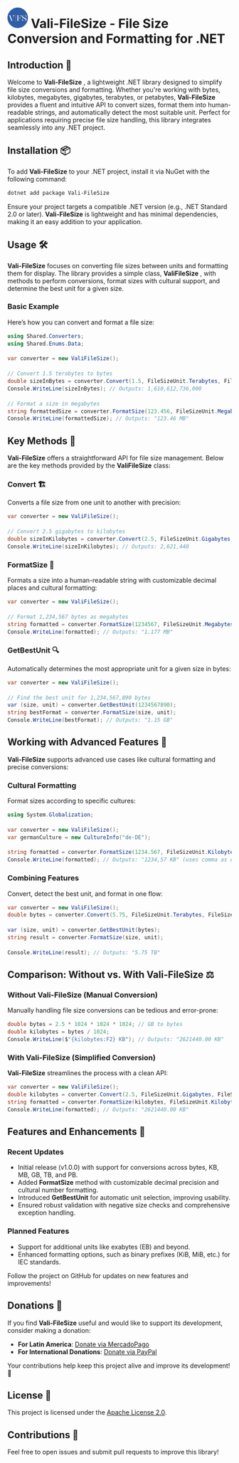 #  <img src="https://github.com/UBF21/Vali-FileSize/blob/main/Vali-FileSize/logo-vali-filesize.png?raw=true" alt="Logo de Vali Mediator" style="width: 46px; height: 46px; max-width: 300px;">  Vali-FileSize - File Size Conversion and Formatting for .NET


## Introduction 🚀

Welcome to **Vali-FileSize** , a lightweight .NET library designed to simplify file size conversions and formatting. Whether you're working with bytes, kilobytes, megabytes, gigabytes, terabytes, or petabytes, **Vali-FileSize** provides a fluent and intuitive API to convert sizes, format them into human-readable strings, and automatically detect the most suitable unit. Perfect for applications requiring precise file size handling, this library integrates seamlessly into any .NET project.

## Installation 📦
To add **Vali-FileSize** to your .NET project, install it via NuGet with the following command:

```sh
dotnet add package Vali-FileSize
```

Ensure your project targets a compatible .NET version (e.g., .NET Standard 2.0 or later). **Vali-FileSize** is lightweight and has minimal dependencies, making it an easy addition to your application.

## Usage 🛠️

**Vali-FileSize** focuses on converting file sizes between units and formatting them for display. The library provides a simple class, **ValiFileSize** , with methods to perform conversions, format sizes with cultural support, and determine the best unit for a given size.

### Basic Example

Here’s how you can convert and format a file size:

```csharp
using Shared.Converters;
using Shared.Enums.Data;

var converter = new ValiFileSize();

// Convert 1.5 terabytes to bytes
double sizeInBytes = converter.Convert(1.5, FileSizeUnit.Terabytes, FileSizeUnit.Bytes);
Console.WriteLine(sizeInBytes); // Outputs: 1,610,612,736,000

// Format a size in megabytes
string formattedSize = converter.FormatSize(123.456, FileSizeUnit.Megabytes);
Console.WriteLine(formattedSize); // Outputs: "123.46 MB"
```

## Key Methods 📝

**Vali-FileSize** offers a straightforward API for file size management. Below are the key methods provided by the **ValiFileSize** class:

### Convert 🏗️

Converts a file size from one unit to another with precision:

```csharp
var converter = new ValiFileSize();

// Convert 2.5 gigabytes to kilobytes
double sizeInKilobytes = converter.Convert(2.5, FileSizeUnit.Gigabytes, FileSizeUnit.Kilobytes);
Console.WriteLine(sizeInKilobytes); // Outputs: 2,621,440
```

### FormatSize 🎨

Formats a size into a human-readable string with customizable decimal places and cultural formatting:

```csharp
var converter = new ValiFileSize();

// Format 1,234,567 bytes as megabytes
string formatted = converter.FormatSize(1234567, FileSizeUnit.Megabytes, decimalPlaces: 3);
Console.WriteLine(formatted); // Outputs: "1.177 MB"
```
### GetBestUnit 🔍

Automatically determines the most appropriate unit for a given size in bytes:

```csharp
var converter = new ValiFileSize();

// Find the best unit for 1,234,567,890 bytes
var (size, unit) = converter.GetBestUnit(1234567890);
string bestFormat = converter.FormatSize(size, unit);
Console.WriteLine(bestFormat); // Outputs: "1.15 GB"
```

## Working with Advanced Features 🧩

**Vali-FileSize** supports advanced use cases like cultural formatting and precise conversions:

### Cultural Formatting

Format sizes according to specific cultures:

```csharp
using System.Globalization;

var converter = new ValiFileSize();
var germanCulture = new CultureInfo("de-DE");

string formatted = converter.FormatSize(1234.567, FileSizeUnit.Kilobytes, 2, germanCulture);
Console.WriteLine(formatted); // Outputs: "1234,57 KB" (uses comma as decimal separator)
```

### Combining Features

Convert, detect the best unit, and format in one flow:

```csharp
var converter = new ValiFileSize();
double bytes = converter.Convert(5.75, FileSizeUnit.Terabytes, FileSizeUnit.Bytes);

var (size, unit) = converter.GetBestUnit(bytes);
string result = converter.FormatSize(size, unit);

Console.WriteLine(result); // Outputs: "5.75 TB"
```

## Comparison: Without vs. With Vali-FileSize ⚖️

### Without Vali-FileSize (Manual Conversion)

Manually handling file size conversions can be tedious and error-prone:

```csharp
double bytes = 2.5 * 1024 * 1024 * 1024; // GB to bytes
double kilobytes = bytes / 1024;
Console.WriteLine($"{kilobytes:F2} KB"); // Outputs: "2621440.00 KB"
```

### With Vali-FileSize (Simplified Conversion)

**Vali-FileSize** streamlines the process with a clean API:

```csharp
var converter = new ValiFileSize();
double kilobytes = converter.Convert(2.5, FileSizeUnit.Gigabytes, FileSizeUnit.Kilobytes);
string formatted = converter.FormatSize(kilobytes, FileSizeUnit.Kilobytes);
Console.WriteLine(formatted); // Outputs: "2621440.00 KB"
```
## Features and Enhancements 🌟

### Recent Updates

- Initial release (v1.0.0) with support for conversions across bytes, KB, MB, GB, TB, and PB.
- Added **FormatSize** method with customizable decimal precision and cultural number formatting.
- Introduced **GetBestUnit** for automatic unit selection, improving usability.
- Ensured robust validation with negative size checks and comprehensive exception handling.

### Planned Features

- Support for additional units like exabytes (EB) and beyond.
- Enhanced formatting options, such as binary prefixes (KiB, MiB, etc.) for IEC standards.

Follow the project on GitHub for updates on new features and improvements!

## Donations 💖
If you find **Vali-FileSize** useful and would like to support its development, consider making a donation:

- **For Latin America**: [Donate via MercadoPago](https://link.mercadopago.com.pe/felipermm)
- **For International Donations**: [Donate via PayPal](https://paypal.me/felipeRMM?country.x=PE&locale.x=es_XC)


Your contributions help keep this project alive and improve its development! 🚀

## License 📜
This project is licensed under the [Apache License 2.0](https://www.apache.org/licenses/LICENSE-2.0).

## Contributions 🤝
Feel free to open issues and submit pull requests to improve this library!
